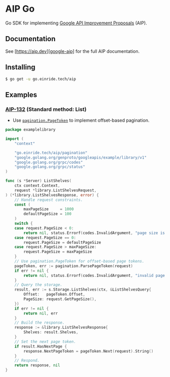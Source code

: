# AIP Go

Go SDK for implementing [Google API Improvement Proposals][google-aip] (AIP).

[google-aip]: https://aip.dev/

## Documentation

See [https://aip.dev][google-aip] for the full AIP documentation.

## Installing

```bash
$ go get -u go.einride.tech/aip
```

## Examples

### [AIP-132][aip-132] (Standard method: List)

- Use [`pagination.PageToken`][pagetoken] to implement offset-based
  pagination.

[aip-132]: https://google.aip.dev/132
[pagetoken]: ./pagination/pagetoken.go

```go
package examplelibrary

import (
	"context"

	"go.einride.tech/aip/pagination"
	"google.golang.org/genproto/googleapis/example/library/v1"
	"google.golang.org/grpc/codes"
	"google.golang.org/grpc/status"
)

func (s *Server) ListShelves(
	ctx context.Context,
	request *library.ListShelvesRequest,
) (*library.ListShelvesResponse, error) {
	// Handle request constraints.
	const (
		maxPageSize     = 1000
		defaultPageSize = 100
	)
	switch {
	case request.PageSize < 0:
		return nil, status.Errorf(codes.InvalidArgument, "page size is negative")
	case request.PageSize == 0:
		request.PageSize = defaultPageSize
	case request.PageSize > maxPageSize:
		request.PageSize = maxPageSize
	}
	// Use pagination.PageToken for offset-based page tokens.
	pageToken, err := pagination.ParsePageToken(request)
	if err != nil {
		return nil, status.Errorf(codes.InvalidArgument, "invalid page token")
	}
	// Query the storage.
	result, err := s.Storage.ListShelves(ctx, &ListShelvesQuery{
		Offset:   pageToken.Offset,
		PageSize: request.GetPageSize(),
	})
	if err != nil {
		return nil, err
	}
	// Build the response.
	response := &library.ListShelvesResponse{
		Shelves: result.Shelves,
	}
	// Set the next page token.
	if result.HasNextPage {
		response.NextPageToken = pageToken.Next(request).String()
	}
	// Respond.
	return response, nil
}
```
